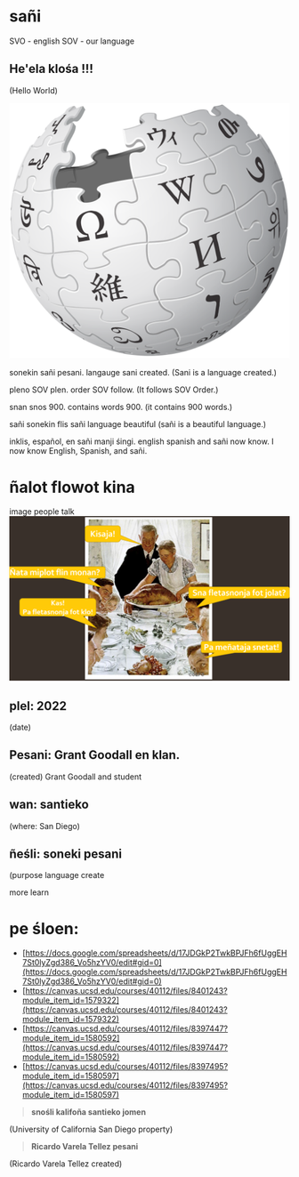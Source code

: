 # sañi

SVO - english
SOV - our language

## He'ela klośa !!!
(Hello World)

![dog](wiki.svg.png)

sonekin sañi pesani.
langauge sani created.
(Sani is a language created.)

pleno SOV plen.
order SOV follow.
(It follows SOV Order.)

snan snos 900.
contains words 900.
(it contains 900 words.)


sañi sonekin flis
sañi language beautiful 
(sañi is a beautiful language.)

inklis, español, en sañi manji śingi.
english spanish and sañi now know.
I now know English, Spanish, and sañi.

# ñalot flowot kina
image people talk
![people talking](talk.png)

## plel: 2022
(date)
## Pesani: Grant Goodall en klan.
(created) Grant Goodall and student
## wan: santieko
(where: San Diego)
## ñeśli: soneki pesani
(purpose language create

more learn 
# pe śloen:

- [https://docs.google.com/spreadsheets/d/17JDGkP2TwkBPJFh6fUggEH7St0lyZgd386_Vo5hzYV0/edit#gid=0](https://docs.google.com/spreadsheets/d/17JDGkP2TwkBPJFh6fUggEH7St0lyZgd386_Vo5hzYV0/edit#gid=0) 
- [https://canvas.ucsd.edu/courses/40112/files/8401243?module_item_id=1579322](https://canvas.ucsd.edu/courses/40112/files/8401243?module_item_id=1579322) 
-  [https://canvas.ucsd.edu/courses/40112/files/8397447?module_item_id=1580592](https://canvas.ucsd.edu/courses/40112/files/8397447?module_item_id=1580592)
- [https://canvas.ucsd.edu/courses/40112/files/8397495?module_item_id=1580597](https://canvas.ucsd.edu/courses/40112/files/8397495?module_item_id=1580597)










> **snośli kalifoña santieko jomen**

(University of California San Diego property)

> **Ricardo Varela Tellez pesani**

(Ricardo Varela Tellez created)
